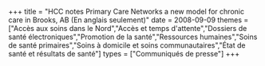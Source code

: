 +++
title = "HCC notes Primary Care Networks a new model for chronic care in Brooks, AB (En anglais seulement)"
date = 2008-09-09
themes = ["Accès aux soins dans le Nord","Accès et temps d'attente","Dossiers de santé électroniques","Promotion de la santé","Ressources humaines","Soins de santé primaires","Soins à domicile et soins communautaires","État de santé et résultats de santé"]
types = ["Communiqués de presse"]
+++
